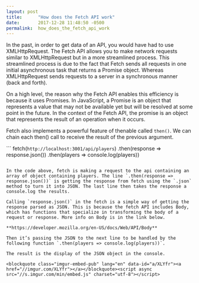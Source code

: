```yaml
---
layout: post
title:      "How does the Fetch API work"
date:       2017-12-28 11:48:50 -0500
permalink:  how_does_the_fetch_api_work
---
```



In the past, in order to get data of an API, you would have had to use XMLHttpRequest. The Fetch API allows you to make network requests similar to XMLHttpRequest but in a more streamlined process. This streamlined process is due to the fact that Fetch sends all requests in one initial asynchronous task that returns a Promise object. Whereas XMLHttpRequest sends requests to a server in a synchronous manner (back and forth).

On a high level, the reason why the Fetch API enables this efficiency is because it uses Promises. In JavaScript, a Promise is an object that represents a value that may not be available yet but will be resolved at some point in the future. In the context of the Fetch API, the promise is an object that represents the result of an operation when it occurs. 

Fetch also implements a powerful feature of thenable called `then()`. We can chain each then() call to receive the result of the previous argument. 

```    fetch(`http://localhost:3001/api/players`)
    .then(response => response.json())
    .then(players => console.log(players))
```

In the code above, fetch is making a request to the api containing an array of object containing players. The line `.then(response => response.json())` is getting the response from fetch using the `.json` method to turn it into JSON. The last line then takes the response a console.log the results.

Calling `response.json()` in the fetch is a simple way of getting the response parsed as JSON. This is because the fetch API includes Body, which has functions that specialize in transforming the body of a request or response. More info on Body is in the link below.

**https://developer.mozilla.org/en-US/docs/Web/API/Body**

Then it’s passing the JSON to the next line to be handled by the following function `.then(players => console.log(players))`. 

The result is the display of the JSON object in the console. 

<blockquote class="imgur-embed-pub" lang="en" data-id="a/XLYfr"><a href="//imgur.com/XLYfr"></a></blockquote><script async src="//s.imgur.com/min/embed.js" charset="utf-8"></script>

